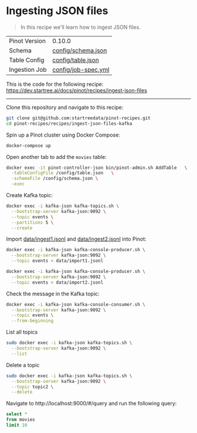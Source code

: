 # Ingesting JSON files

> In this recipe we'll learn how to ingest JSON files.

<table>
  <tr>
    <td>Pinot Version</td>
    <td>0.10.0</td>
  </tr>
  <tr>
    <td>Schema</td>
    <td><a href="config/schema.json">config/schema.json</a></td>
  </tr>
    <tr>
    <td>Table Config</td>
    <td><a href="config/table.json">config/table.json</a></td>
  </tr>
      <tr>
    <td>Ingestion Job</td>
    <td><a href="config/job-spec.yml">config/job-spec.yml</a></td>
  </tr>
</table>

This is the code for the following recipe: https://dev.startree.ai/docs/pinot/recipes/ingest-json-files

***

Clone this repository and navigate to this recipe:

```bash
git clone git@github.com:startreedata/pinot-recipes.git
cd pinot-recipes/recipes/ingest-json-files-kafka
```

Spin up a Pinot cluster using Docker Compose:

```bash
docker-compose up
```

Open another tab to add the `movies` table:

```bash
docker exec -it pinot-controller-json bin/pinot-admin.sh AddTable   \
  -tableConfigFile /config/table.json   \
  -schemaFile /config/schema.json \
  -exec
```

Create Kafka topic:

```bash
docker exec -i kafka-json kafka-topics.sh \
  --bootstrap-server kafka-json:9092 \
  --topic events \
  --partitions 5 \
  --create
```

Import [data/ingest1.jsonl](data/import1.jsonl) and [data/ingest2.jsonl](data/import2.jsonl) into Pinot:

```bash
docker exec -i kafka-json kafka-console-producer.sh \
  --bootstrap-server kafka-json:9092 \
  --topic events < data/import1.jsonl
```

```bash
docker exec -i kafka-json kafka-console-producer.sh \
  --bootstrap-server kafka-json:9092 \
  --topic events < data/import2.jsonl
```

Check the message in the Kafka topic:

```bash
docker exec -i kafka-json kafka-console-consumer.sh \
  --bootstrap-server kafka-json:9092 \
  --topic events \
  --from-beginning
```
List all topics
```bash
sudo docker exec -i kafka-json kafka-topics.sh \
  --bootstrap-server kafka-json:9092 \
  --list
```

Delete a topic
```bash
sudo docker exec -i kafka-json kafka-topics.sh \
  --bootstrap-server kafka-json:9092 \
  --topic topic2 \
  --delete
```
Navigate to http://localhost:9000/#/query and run the following query:

```sql
select * 
from movies 
limit 10
```
